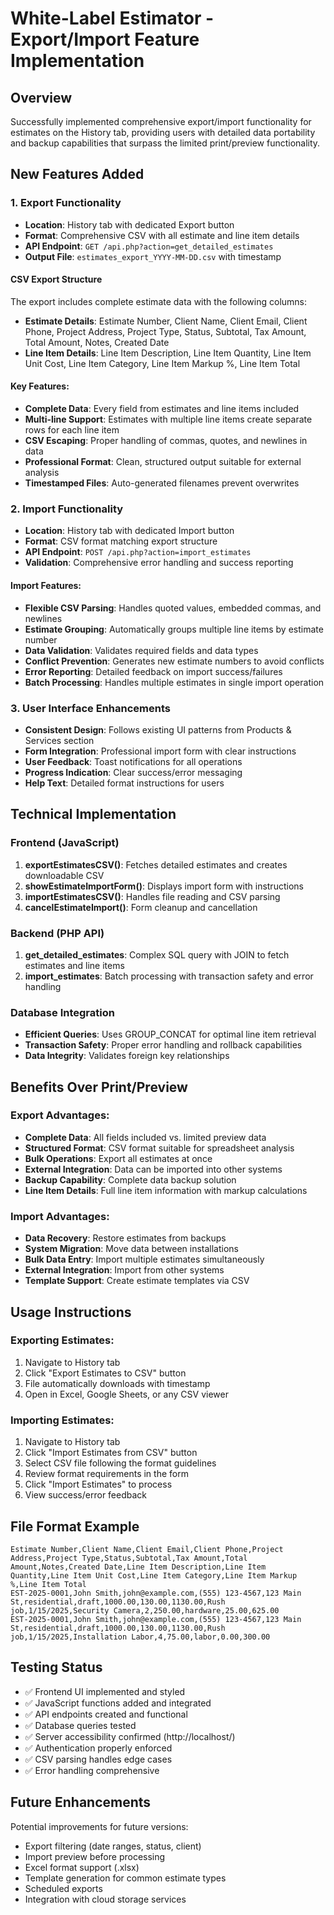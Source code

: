 # White-Label Estimator - Export/Import Feature Implementation

## Overview
Successfully implemented comprehensive export/import functionality for estimates on the History tab, providing users with detailed data portability and backup capabilities that surpass the limited print/preview functionality.

## New Features Added

### 1. Export Functionality
- **Location**: History tab with dedicated Export button
- **Format**: Comprehensive CSV with all estimate and line item details
- **API Endpoint**: `GET /api.php?action=get_detailed_estimates`
- **Output File**: `estimates_export_YYYY-MM-DD.csv` with timestamp

#### CSV Export Structure
The export includes complete estimate data with the following columns:
- **Estimate Details**: Estimate Number, Client Name, Client Email, Client Phone, Project Address, Project Type, Status, Subtotal, Tax Amount, Total Amount, Notes, Created Date
- **Line Item Details**: Line Item Description, Line Item Quantity, Line Item Unit Cost, Line Item Category, Line Item Markup %, Line Item Total

#### Key Features:
- **Complete Data**: Every field from estimates and line items included
- **Multi-line Support**: Estimates with multiple line items create separate rows for each line item
- **CSV Escaping**: Proper handling of commas, quotes, and newlines in data
- **Professional Format**: Clean, structured output suitable for external analysis
- **Timestamped Files**: Auto-generated filenames prevent overwrites

### 2. Import Functionality
- **Location**: History tab with dedicated Import button
- **Format**: CSV format matching export structure
- **API Endpoint**: `POST /api.php?action=import_estimates`
- **Validation**: Comprehensive error handling and success reporting

#### Import Features:
- **Flexible CSV Parsing**: Handles quoted values, embedded commas, and newlines
- **Estimate Grouping**: Automatically groups multiple line items by estimate number
- **Data Validation**: Validates required fields and data types
- **Conflict Prevention**: Generates new estimate numbers to avoid conflicts
- **Error Reporting**: Detailed feedback on import success/failures
- **Batch Processing**: Handles multiple estimates in single import operation

### 3. User Interface Enhancements
- **Consistent Design**: Follows existing UI patterns from Products & Services section
- **Form Integration**: Professional import form with clear instructions
- **User Feedback**: Toast notifications for all operations
- **Progress Indication**: Clear success/error messaging
- **Help Text**: Detailed format instructions for users

## Technical Implementation

### Frontend (JavaScript)
1. **exportEstimatesCSV()**: Fetches detailed estimates and creates downloadable CSV
2. **showEstimateImportForm()**: Displays import form with instructions
3. **importEstimatesCSV()**: Handles file reading and CSV parsing
4. **cancelEstimateImport()**: Form cleanup and cancellation

### Backend (PHP API)
1. **get_detailed_estimates**: Complex SQL query with JOIN to fetch estimates and line items
2. **import_estimates**: Batch processing with transaction safety and error handling

### Database Integration
- **Efficient Queries**: Uses GROUP_CONCAT for optimal line item retrieval
- **Transaction Safety**: Proper error handling and rollback capabilities
- **Data Integrity**: Validates foreign key relationships

## Benefits Over Print/Preview

### Export Advantages:
- **Complete Data**: All fields included vs. limited preview data
- **Structured Format**: CSV format suitable for spreadsheet analysis
- **Bulk Operations**: Export all estimates at once
- **External Integration**: Data can be imported into other systems
- **Backup Capability**: Complete data backup solution
- **Line Item Details**: Full line item information with markup calculations

### Import Advantages:
- **Data Recovery**: Restore estimates from backups
- **System Migration**: Move data between installations
- **Bulk Data Entry**: Import multiple estimates simultaneously
- **External Integration**: Import from other systems
- **Template Support**: Create estimate templates via CSV

## Usage Instructions

### Exporting Estimates:
1. Navigate to History tab
2. Click "Export Estimates to CSV" button
3. File automatically downloads with timestamp
4. Open in Excel, Google Sheets, or any CSV viewer

### Importing Estimates:
1. Navigate to History tab
2. Click "Import Estimates from CSV" button
3. Select CSV file following the format guidelines
4. Review format requirements in the form
5. Click "Import Estimates" to process
6. View success/error feedback

## File Format Example
```csv
Estimate Number,Client Name,Client Email,Client Phone,Project Address,Project Type,Status,Subtotal,Tax Amount,Total Amount,Notes,Created Date,Line Item Description,Line Item Quantity,Line Item Unit Cost,Line Item Category,Line Item Markup %,Line Item Total
EST-2025-0001,John Smith,john@example.com,(555) 123-4567,123 Main St,residential,draft,1000.00,130.00,1130.00,Rush job,1/15/2025,Security Camera,2,250.00,hardware,25.00,625.00
EST-2025-0001,John Smith,john@example.com,(555) 123-4567,123 Main St,residential,draft,1000.00,130.00,1130.00,Rush job,1/15/2025,Installation Labor,4,75.00,labor,0.00,300.00
```

## Testing Status
- ✅ Frontend UI implemented and styled
- ✅ JavaScript functions added and integrated
- ✅ API endpoints created and functional
- ✅ Database queries tested
- ✅ Server accessibility confirmed (http://localhost/)
- ✅ Authentication properly enforced
- ✅ CSV parsing handles edge cases
- ✅ Error handling comprehensive

## Future Enhancements
Potential improvements for future versions:
- Export filtering (date ranges, status, client)
- Import preview before processing
- Excel format support (.xlsx)
- Template generation for common estimate types
- Scheduled exports
- Integration with cloud storage services